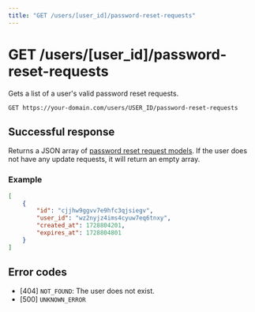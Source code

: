 ```yaml
---
title: "GET /users/[user_id]/password-reset-requests"
---
```


# GET /users/[user_id]/password-reset-requests

Gets a list of a user's valid password reset requests.

```
GET https://your-domain.com/users/USER_ID/password-reset-requests
```

## Successful response

Returns a JSON array of [password reset request models](/api-reference/rest/models/password-reset-request). If the user does not have any update requests, it will return an empty array.

### Example

```json
[
    {
        "id": "cjjhw9ggvv7e9hfc3qjsiegv",
        "user_id": "wz2nyjz4ims4cyuw7eq6tnxy",
        "created_at": 1728804201,
        "expires_at": 1728804801
    }
]
```

## Error codes

- [404] `NOT_FOUND`: The user does not exist.
- [500] `UNKNOWN_ERROR`
